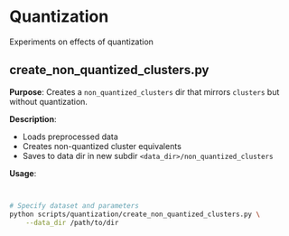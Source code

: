 # Quantization

Experiments on effects of quantization

## create_non_quantized_clusters.py

**Purpose**: Creates a `non_quantized_clusters` dir that mirrors `clusters` but without quantization.

**Description**: 
- Loads preprocessed data
- Creates non-quantized cluster equivalents
- Saves to data dir in new subdir `<data_dir>/non_quantized_clusters`

**Usage**:
```bash


# Specify dataset and parameters
python scripts/quantization/create_non_quantized_clusters.py \
    --data_dir /path/to/dir
